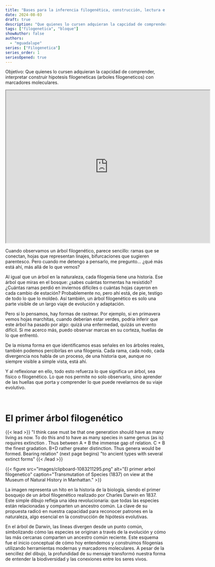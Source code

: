 ```yaml
---
title: "Bases para la inferencia filogenética, construcción, lectura e interpretación de árboles filogenéticos"
date: 2024-08-03
draft: true
description: "Que quienes lo cursen adquieran la capcidad de comprender, interpretar construir hipotesis filogeneticas (arboles filogeneticos) con marcadores moleculares."
tags: ["filogenetica", "bloque"]
showAuthor: false
authors:
  - "mguadalupe"
series: ["Filogenetica"]
series_order: 1
seriesOpened: true
---
```


Objetivo: Que quienes lo cursen adquieran la capcidad de comprender, interpretar construir hipotesis filogeneticas (arboles filogeneticos) con marcadores moleculares.

<iframe src="https://drive.google.com/file/d/1PuvXqUOP87qkW0ipJQfS-5exUYbxVURq/preview" width="640" height="480" allow="autoplay"></iframe>

Cuando observamos un árbol filogenético, parece sencillo: ramas que se conectan, hojas que representan linajes, bifurcaciones que sugieren parentesco. Pero cuando me detengo a pensarlo, me pregunto... ¿qué más está ahí, más allá de lo que vemos?

Al igual que un árbol en la naturaleza, cada filogenia tiene una historia. Ese árbol que miras en el bosque: ¿sabes cuántas tormentas ha resistido? ¿Cuántas ramas perdió en inviernos difíciles o cuántas hojas cayeron en cada cambio de estación? Probablemente no, pero ahí está, de pie, testigo de todo lo que lo moldeó. Así también, un árbol filogenético es solo una parte visible de un largo viaje de evolución y adaptación.

Pero si lo pensamos, hay formas de rastrear. Por ejemplo, si en primavera vemos hojas marchitas, cuando deberían estar verdes, podría inferir que este árbol ha pasado por algo: quizá una enfermedad, quizás un evento difícil. Si me acerco más, puedo observar marcas en su corteza, huellas de lo que enfrentó.

De la misma forma en que identificamos esas señales en los árboles reales, también podemos percibirlas en una filogenia. Cada rama, cada nodo, cada divergencia nos habla de un proceso, de una historia que, aunque no siempre visible a simple vista, está ahí.

Y al reflexionar en ello, todo esto refuerza lo que significa un árbol, sea físico o filogenético. Lo que nos permite no solo observarlo, sino aprender de las huellas que porta y comprender lo que puede revelarnos de su viaje evolutivo.


<br>

# El primer árbol filogenético

{{< lead >}}
"I think case must be that one generation
should have as many living as now. To do this
and to have as many species in same genus
(as is) requires extinction . Thus between A + B
the immense gap of relation. C + B the finest
gradation. B+D rather greater distinction. Thus
genera would be formed. Bearing relation"
(next page begins) "to ancient types with
several extinct forms"
{{< /lead >}}

{{< figure src="images/clipboard-1083211295.png" alt="El primer arbol filogenetico" caption="Transmutation of Species (1837) on view at the Museum of Natural History in Manhattan." >}}

La imagen representa un hito en la historia de la biología, siendo el primer bosquejo de un árbol filogenético realizado por Charles Darwin en 1837. Este simple dibujo refleja una idea revolucionaria: que todas las especies están relacionadas y comparten un ancestro común. La clave de su propuesta radicó en nuestra capacidad para reconocer patrones en la naturaleza, algo esencial en la construcción de hipótesis evolutivas.

En el árbol de Darwin, las líneas divergen desde un punto común, simbolizando cómo las especies se originan a través de la evolución y cómo las más cercanas comparten un ancestro común reciente. Este esquema fue el inicio conceptual de cómo hoy entendemos y construimos filogenias utilizando herramientas modernas y marcadores moleculares. A pesar de la sencillez del dibujo, la profundidad de su mensaje transformó nuestra forma de entender la biodiversidad y las conexiones entre los seres vivos.
